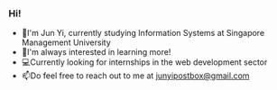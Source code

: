 ### Hi!
- 👋I'm Jun Yi, currently studying Information Systems at Singapore Management University
- 🌱I'm always interested in learning more!
- 💻Currently looking for internships in the web development sector
- 📫Do feel free to reach out to me at junyipostbox@gmail.com

<!--
**junyiiii/junyiiii** is a ✨ _special_ ✨ repository because its `README.md` (this file) appears on your GitHub profile.

Here are some ideas to get you started:

- 🔭 I’m currently working on ...
- 🌱 I’m currently learning ...
- 👯 I’m looking to collaborate on ...
- 🤔 I’m looking for help with ...
- 💬 Ask me about ...
- 📫 How to reach me: ...
- 😄 Pronouns: ...
- ⚡ Fun fact: ...
-->
